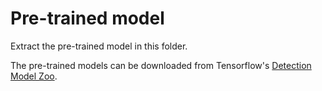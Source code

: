 # Pre-trained model
Extract the pre-trained model in this folder.

The pre-trained models can be downloaded from Tensorflow's [Detection Model Zoo](https://github.com/tensorflow/models/blob/master/research/object_detection/g3doc/tf2_detection_zoo.md).